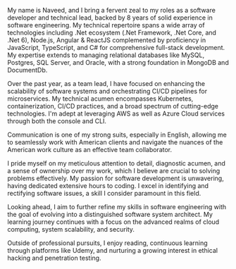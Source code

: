My name is Naveed, and I bring a fervent zeal to my roles as a software developer and technical lead, backed by 8 years of solid experience in software engineering. My technical repertoire spans a wide array of technologies including .Net ecosystem (.Net Framework, .Net Core, and .Net 6), Node.js, Angular & ReactJS complemented by proficiency in JavaScript, TypeScript, and C# for comprehensive full-stack development. My expertise extends to managing relational databases like MySQL, Postgres, SQL Server, and Oracle, with a strong foundation in MongoDB and DocumentDb.

Over the past year, as a team lead, I have focused on enhancing the scalability of software systems and orchestrating CI/CD pipelines for microservices. My technical acumen encompasses Kubernetes, containerization, CI/CD practices, and a broad spectrum of cutting-edge technologies. I'm adept at leveraging AWS as well as Azure Cloud services through both the console and CLI.

Communication is one of my strong suits, especially in English, allowing me to seamlessly work with American clients and navigate the nuances of the American work culture as an effective team collaborator.

I pride myself on my meticulous attention to detail, diagnostic acumen, and a sense of ownership over my work, which I believe are crucial to solving problems effectively. My passion for software development is unwavering, having dedicated extensive hours to coding. I excel in identifying and rectifying software issues, a skill I consider paramount in this field.

Looking ahead, I aim to further refine my skills in software engineering with the goal of evolving into a distinguished software system architect. My learning journey continues with a focus on the advanced realms of cloud computing, system scalability, and security.

Outside of professional pursuits, I enjoy reading, continuous learning through platforms like Udemy, and nurturing a growing interest in ethical hacking and penetration testing.
